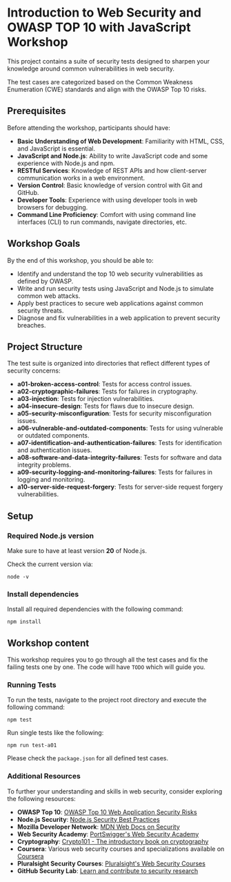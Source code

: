 # Introduction to Web Security and OWASP TOP 10 with JavaScript Workshop

This project contains a suite of security tests designed to sharpen your knowledge around common vulnerabilities in web security. 

The test cases are categorized based on the Common Weakness Enumeration (CWE) standards and align with the OWASP Top 10 risks.


## Prerequisites

Before attending the workshop, participants should have:

- **Basic Understanding of Web Development**: Familiarity with HTML, CSS, and JavaScript is essential.
- **JavaScript and Node.js**: Ability to write JavaScript code and some experience with Node.js and npm.
- **RESTful Services**: Knowledge of REST APIs and how client-server communication works in a web environment.
- **Version Control**: Basic knowledge of version control with Git and GitHub.
- **Developer Tools**: Experience with using developer tools in web browsers for debugging.
- **Command Line Proficiency**: Comfort with using command line interfaces (CLI) to run commands, navigate directories, etc.

## Workshop Goals

By the end of this workshop, you should be able to:

- Identify and understand the top 10 web security vulnerabilities as defined by OWASP.
- Write and run security tests using JavaScript and Node.js to simulate common web attacks.
- Apply best practices to secure web applications against common security threats.
- Diagnose and fix vulnerabilities in a web application to prevent security breaches.


## Project Structure

The test suite is organized into directories that reflect different types of security concerns:

- **a01-broken-access-control**: Tests for access control issues.
- **a02-cryptographic-failures**: Tests for failures in cryptography.
- **a03-injection**: Tests for injection vulnerabilities.
- **a04-insecure-design**: Tests for flaws due to insecure design.
- **a05-security-misconfiguration**: Tests for security misconfiguration issues.
- **a06-vulnerable-and-outdated-components**: Tests for using vulnerable or outdated components.
- **a07-identification-and-authentication-failures**: Tests for identification and authentication issues.
- **a08-software-and-data-integrity-failures**: Tests for software and data integrity problems.
- **a09-security-logging-and-monitoring-failures**: Tests for failures in logging and monitoring.
- **a10-server-side-request-forgery**: Tests for server-side request forgery vulnerabilities.


## Setup

### Required Node.js version

Make sure to have at least version **20** of Node.js.

Check the current version via: 

```shell
node -v
```

### Install dependencies

Install all required dependencies with the following command:

```shell
npm install
```


## Workshop content

This workshop requires you to go through all the test cases and fix the failing tests one by one. The code will have `TODO` which will guide you.

### Running Tests

To run the tests, navigate to the project root directory and execute the following command:

```shell
npm test
```

Run single tests like the following:

```shell
npm run test-a01
```

Please check the `package.json` for all defined test cases.


### Additional Resources

To further your understanding and skills in web security, consider exploring the following resources:

- **OWASP Top 10**: [OWASP Top 10 Web Application Security Risks](https://owasp.org/www-project-top-ten/)
- **Node.js Security**: [Node.js Security Best Practices](https://nodejs.org/en/about/security/)
- **Mozilla Developer Network**: [MDN Web Docs on Security](https://developer.mozilla.org/en-US/docs/Web/Security)
- **Web Security Academy**: [PortSwigger's Web Security Academy](https://portswigger.net/web-security)
- **Cryptography**: [Crypto101 - The introductory book on cryptography](https://www.crypto101.io/)
- **Coursera**: Various web security courses and specializations available on [Coursera](https://www.coursera.org/)
- **Pluralsight Security Courses**: [Pluralsight's Web Security Courses](https://www.pluralsight.com/paths/web-security)
- **GitHub Security Lab**: [Learn and contribute to security research](https://securitylab.github.com/)

